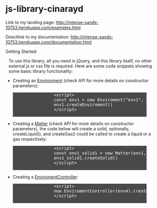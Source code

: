 # js-library-cinarayd

Link to my landing page: http://intense-sands-10753.herokuapp.com/examples.html


Directlink to my documentation: http://intense-sands-10753.herokuapp.com/documentation.html


Getting Started: 



<div style="margin: 10px">
        To use this library, all you need is jQuery, and this library itself, no
        other external js or css file is required. Here are some code snippets
        showing some basic library functionality:
      </div>
      <ul>
        <li>
          Creating an <a href="#Enviroment">Environment</a> (check API for more
          details on constructor parameters):
          <pre
            style="
              text-align: left;
              color: white;
              background: #494949;
              margin-right: 40px;
            "
          >
                &lt;script&gt;
                const env1 = new Enviroment("env1", 300, 600, "White", 0, 200)
                env1.createEnviroment()
                &lt;/script&gt;
              </pre
          >
        </li>
        <li>
          Creating a <a href="#Matter">Matter</a> (check API for more details on
          constructor parameters), the code below will create a solid,
          optionally, createLiquid(), and createGas() could be called to create
          a liquid or a gas respectively:
          <pre
            style="
              text-align: left;
              color: white;
              background: #494949;
              margin-right: 40px;
            "
          >
                &lt;script&gt;
                const env1_solid1 = new Matter(env1, 200, 40, 200.1, 100, 'Orange', 100, false, true, "sand1")
                env1_solid1.createSolid()
                &lt;/script&gt;
              </pre
          >
        </li>
        <li>
          Creating a <a href="#EnviromentController">EnviromentController</a>:
          <pre
            style="
              text-align: left;
              color: white;
              background: #494949;
              margin-right: 40px;
            "
          >
                &lt;script&gt;
                new EnviromentController(env4).create()
                &lt;/script&gt;
              </pre
          >
        </li>
      </ul>
